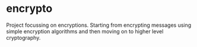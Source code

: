 # encrypto
Project focussing on encryptions. Starting from encrypting messages using simple encryption algorithms and then moving on to higher level cryptography.
